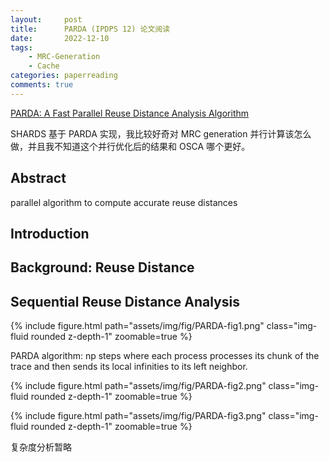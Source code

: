 ```yaml
---
layout:     post
title:      PARDA (IPDPS 12) 论文阅读
date:       2022-12-10
tags:
    - MRC-Generation
    - Cache
categories: paperreading
comments: true
---
```


[PARDA: A Fast Parallel Reuse Distance Analysis Algorithm](https://ieeexplore.ieee.org/document/6267930)

SHARDS 基于 PARDA 实现，我比较好奇对 MRC generation 并行计算该怎么做，并且我不知道这个并行优化后的结果和 OSCA 哪个更好。

## Abstract

parallel algorithm to compute accurate reuse distances

## Introduction

## Background: Reuse Distance

## Sequential Reuse Distance Analysis

{% include figure.html path="assets/img/fig/PARDA-fig1.png" class="img-fluid rounded z-depth-1" zoomable=true %}

PARDA algorithm: np steps where each process processes its chunk of the trace and then sends its local infinities to its left neighbor.

{% include figure.html path="assets/img/fig/PARDA-fig2.png" class="img-fluid rounded z-depth-1" zoomable=true %}

{% include figure.html path="assets/img/fig/PARDA-fig3.png" class="img-fluid rounded z-depth-1" zoomable=true %}

复杂度分析暂略